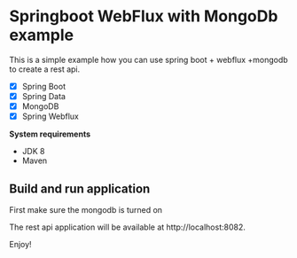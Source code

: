 # Springboot WebFlux with MongoDb example
This is a simple example how you can use spring boot + webflux +mongodb to create a rest api. 

- [x] Spring Boot
- [x] Spring Data
- [x] MongoDB 
- [x] Spring Webflux

**System requirements**
- JDK 8
- Maven

## Build and run application

First make sure the mongodb is turned on

The rest api application will be available at http://localhost:8082.

Enjoy!

